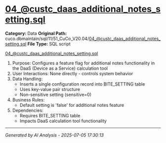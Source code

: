 # 04_@custc_daas_additional_notes_setting.sql

**Category:** Data
**Original Path:** cuco.dbmaintain/sql/11/51_CuCo_V20.04/04_@custc_daas_additional_notes_setting.sql
**File Type:** SQL script

04_@custc_daas_additional_notes_setting.sql
1. Purpose: Configures a feature flag for additional notes functionality in the DaaS (Device as a Service) calculation tool
2. User Interactions: None directly - controls system behavior
3. Data Handling: 
   - Inserts a single configuration record into BITE_SETTING table
   - Uses key-value pair structure
   - Non-sensitive setting (sensitive=0)
4. Business Rules:
   - Default setting is 'false' for additional notes feature
5. Dependencies:
   - Requires BITE_SETTING table
   - Impacts DaaS calculation tool functionality

---
*Generated by AI Analysis - 2025-07-05 17:30:13*
